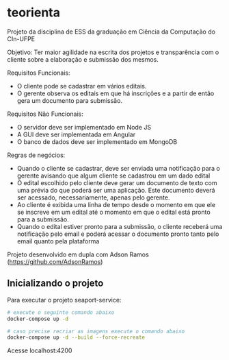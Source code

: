 # teorienta
Projeto da disciplina de ESS da graduação em Ciência da Computação do CIn-UFPE

Objetivo: Ter maior agilidade na escrita dos projetos e transparência com o cliente sobre a elaboração e submissão dos mesmos.

Requisitos Funcionais:
- O cliente pode se cadastrar em vários editais.
- O gerente observa os editais em que há inscrições e a partir de então gera um documento para submissão.

Requisitos Não Funcionais:
- O servidor deve ser implementado em Node JS
- A GUI deve ser implementada em Angular
- O banco de dados deve ser implementado em MongoDB

Regras de negócios:
- Quando o cliente se cadastrar, deve ser enviada uma notificação para o gerente avisando que algum cliente se cadastrou em um dado edital
- O edital escolhido pelo cliente deve gerar um documento de texto com uma prévia do que poderá ser uma aplicação. Este documento deverá ser acessado, necessariamente, apenas pelo gerente.
- Ao cliente é exibida uma linha de tempo desde o momento em que ele se inscreve em um edital até o momento em que o edital está pronto para a submissão.
- Quando o edital estiver pronto para a submissão, o cliente receberá uma notificação pelo email e poderá acessar o documento pronto tanto pelo email quanto pela plataforma

Projeto desenvolvido em dupla com Adson Ramos (https://github.com/AdsonRamos)

## Inicializando o projeto

Para executar o projeto seaport-service:

```bash
# execute o seguinte comando abaixo
docker-compose up -d

# caso precise recriar as imagens execute o comando abaixo
docker-compose up -d --build --force-recreate
```
Acesse localhost:4200
